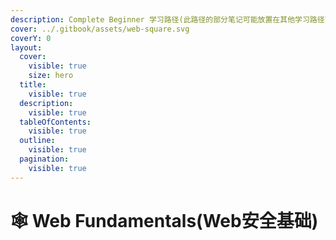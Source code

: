 ```yaml
---
description: Complete Beginner 学习路径(此路径的部分笔记可能放置在其他学习路径下)
cover: ../.gitbook/assets/web-square.svg
coverY: 0
layout:
  cover:
    visible: true
    size: hero
  title:
    visible: true
  description:
    visible: true
  tableOfContents:
    visible: true
  outline:
    visible: true
  pagination:
    visible: true
---
```


# 🕸 Web Fundamentals(Web安全基础)

